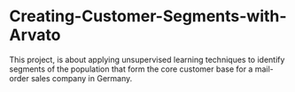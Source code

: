 # Creating-Customer-Segments-with-Arvato
This project, is about applying unsupervised learning techniques to identify segments of the population that form the core customer base for a mail-order sales company in Germany. 
